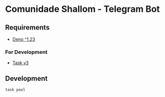 # Comunidade Shallom - Telegram Bot

## Requirements

- [Deno ^1.23](https://deno.land/manual/getting_started/installation)

### For Development

- [Task v3](https://taskfile.dev/installation/)

## Development

```
task pool
```
